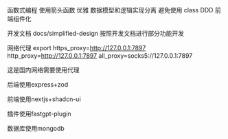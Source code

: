 函数式编程
使用箭头函数
优雅
数据模型和逻辑实现分离
避免使用 class
DDD
前端组件化

开发文档
docs/simplified-design
按照开发文档进行部分功能开发

网络代理
export https_proxy=http://127.0.0.1:7897 http_proxy=http://127.0.0.1:7897 all_proxy=socks5://127.0.0.1:7897

这是国内网络需要使用代理


后端使用express+zod

前端使用nextjs+shadcn-ui

插件使用fastgpt-plugin


数据库使用mongodb